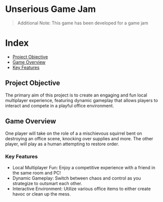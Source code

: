 # Unserious Game Jam
> <p> Additional Note: This game has been developed for a game jam </p>

# Index
* [Project Objective](#project-objective)
* [Game Overview](#game-overview)
* [Key Features](#key-features)

## Project Objective
The primary aim of this project is to create an engaging and fun local multiplayer experience, featuring dynamic gameplay that allows players to interact and compete in a playful office environment.

## Game Overview
One player will take on the role of a a mischievous squirrel bent on destroying an office scene, knocking over supplies and more. The other player, will play as a human attempting to restore order.

### Key Features
- Local Multiplayer Fun: Enjoy a competitive experience with a friend in the same room and PC!
- Dynamic Gameplay: Switch between chaos and control as you strategize to outsmart each other.
- Interactive Environment: Utilize various office items to either create havoc or clean up the mess.
